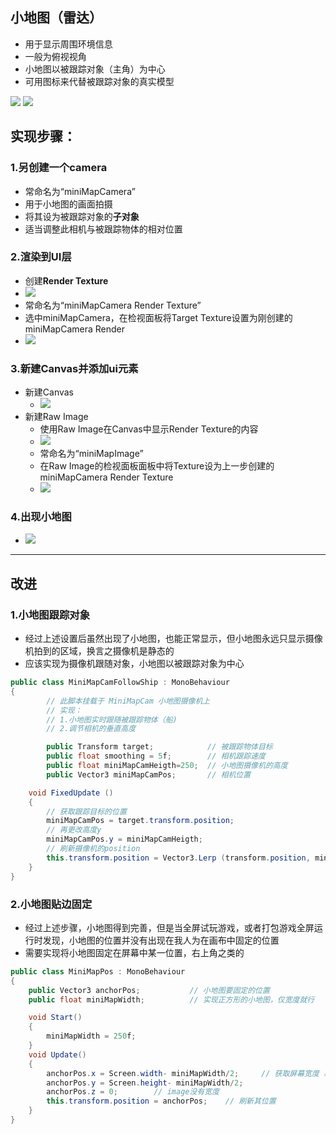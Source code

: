 ## 小地图（雷达）
- 用于显示周围环境信息
- 一般为俯视视角
- 小地图以被跟踪对象（主角）为中心
- 可用图标来代替被跟踪对象的真实模型


![](./.pic/小地图.png)
![](./.pic/小地图2.png)

## 实现步骤：
### 1.另创建一个camera
- 常命名为“miniMapCamera”
- 用于小地图的画面拍摄
- 将其设为被跟踪对象的**子对象**
- 适当调整此相机与被跟踪物体的相对位置

### 2.渲染到UI层
- 创建**Render Texture**
- ![](./.pic/renderTexture.png)
- 常命名为“miniMapCamera Render Texture”
- 选中miniMapCamera，在检视面板将Target Texture设置为刚创建的miniMapCamera Render
- ![](./.pic/targetTexture.png)


### 3.新建Canvas并添加ui元素
- 新建Canvas
  - ![](./.pic/canvas.png)
- 新建Raw Image
  - 使用Raw Image在Canvas中显示Render Texture的内容
  - ![](./.pic/rawImage.png)
  - 常命名为“miniMapImage”
  - 在Raw Image的检视面板面板中将Texture设为上一步创建的miniMapCamera Render Texture
  - ![](./.pic/minimanImageTexture.png)

### 4.出现小地图
- ![](./.pic/小地图出现.png)


---


## 改进
### 1.小地图跟踪对象
- 经过上述设置后虽然出现了小地图，也能正常显示，但小地图永远只显示摄像机拍到的区域，换言之摄像机是静态的
- 应该实现为摄像机跟随对象，小地图以被跟踪对象为中心

```c#
public class MiniMapCamFollowShip : MonoBehaviour
{
        // 此脚本挂载于 MiniMapCam 小地图摄像机上
        // 实现：
        // 1.小地图实时跟随被跟踪物体（船)
        // 2.调节相机的垂直高度

        public Transform target;            // 被跟踪物体目标
        public float smoothing = 5f;        // 相机跟踪速度
        public float miniMapCamHeigth=250;  // 小地图摄像机的高度
        public Vector3 miniMapCamPos;       // 相机位置

    void FixedUpdate ()
    {
        // 获取跟踪目标的位置
        miniMapCamPos = target.transform.position;
        // 再更改高度y
        miniMapCamPos.y = miniMapCamHeigth;
        // 刷新摄像机的position
        this.transform.position = Vector3.Lerp (transform.position, miniMapCamPos, smoothing * Time.deltaTime);
    }
}
```

### 2.小地图贴边固定
- 经过上述步骤，小地图得到完善，但是当全屏试玩游戏，或者打包游戏全屏运行时发现，小地图的位置并没有出现在我人为在画布中固定的位置
- 需要实现将小地图固定在屏幕中某一位置，右上角之类的

```c#
public class MiniMapPos : MonoBehaviour
{
    public Vector3 anchorPos;           // 小地图要固定的位置
    public float miniMapWidth;          // 实现正方形的小地图，仅宽度就行

    void Start()
    {
        miniMapWidth = 250f;
    }
    void Update()
    {
        anchorPos.x = Screen.width- miniMapWidth/2;     // 获取屏幕宽度 减去 小地图中心点与小地图边缘的距离
        anchorPos.y = Screen.height- miniMapWidth/2;
        anchorPos.z = 0;        // image没有宽度
        this.transform.position = anchorPos;    // 刷新其位置
    }
}
```









